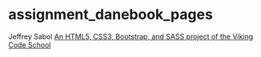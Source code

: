 # assignment_danebook_pages
Jeffrey Sabol
[An HTML5, CSS3, Bootstrap, and SASS project of the Viking Code School](http://www.vikingcodeschool.com)
